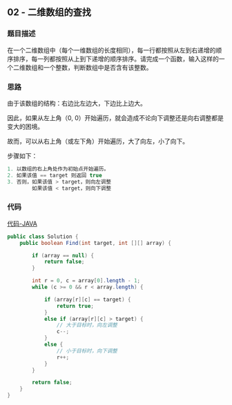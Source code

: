 ## 02 - 二维数组的查找

### 题目描述

在一个二维数组中（每个一维数组的长度相同），每一行都按照从左到右递增的顺序排序，每一列都按照从上到下递增的顺序排序。请完成一个函数，输入这样的一个二维数组和一个整数，判断数组中是否含有该整数。

### 思路

由于该数组的结构：右边比左边大，下边比上边大。

因此，如果从左上角（0, 0）开始遍历，就会造成不论向下调整还是向右调整都是变大的困境。

故而，可以从右上角（或左下角）开始遍历，大了向左，小了向下。

步骤如下：

```java
1. 以数组的右上角处作为初始点开始遍历。
2. 如果该值 == target 则返回 true
3. 否则，如果该值 > target，则向左调整
        如果该值 < target，则向下调整 
```

### 代码
[代码-JAVA](Solution.java)

```java
public class Solution {
    public boolean Find(int target, int [][] array) {

        if (array == null) {
            return false;
        }

        int r = 0, c = array[0].length - 1;
        while (c >= 0 && r < array.length) {

            if (array[r][c] == target) {
                return true;
            }
            else if (array[r][c] > target) {
                // 大于目标时，向左调整
                c--;
            }
            else {
                // 小于目标时，向下调整
                r++;
            }
        }

        return false;
    }
}
```